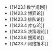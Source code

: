 
- [[1423.1 数学规划]]
- [[1423.2 博弈论]]
- [[1423.3 排队论]]
- [[1423.4 库存论]]
- [[1423.5 决策理论]]
- [[1423.6 搜索论]]
- [[1423.7 网络技术]]

